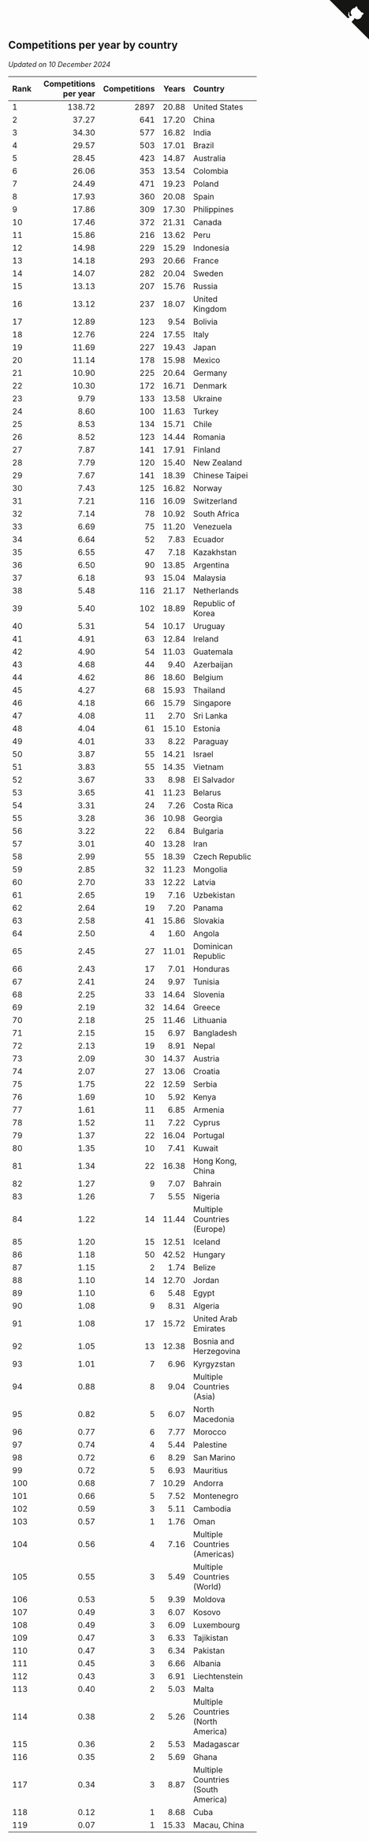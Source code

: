 ## Competitions per year by country

*Updated on 10 December 2024*

| Rank | Competitions per year | Competitions | Years | Country |
| :--- | ---: | ---: | ---: | :--- |
| 1 | 138.72 | 2897 | 20.88 | United States |
| 2 | 37.27 | 641 | 17.20 | China |
| 3 | 34.30 | 577 | 16.82 | India |
| 4 | 29.57 | 503 | 17.01 | Brazil |
| 5 | 28.45 | 423 | 14.87 | Australia |
| 6 | 26.06 | 353 | 13.54 | Colombia |
| 7 | 24.49 | 471 | 19.23 | Poland |
| 8 | 17.93 | 360 | 20.08 | Spain |
| 9 | 17.86 | 309 | 17.30 | Philippines |
| 10 | 17.46 | 372 | 21.31 | Canada |
| 11 | 15.86 | 216 | 13.62 | Peru |
| 12 | 14.98 | 229 | 15.29 | Indonesia |
| 13 | 14.18 | 293 | 20.66 | France |
| 14 | 14.07 | 282 | 20.04 | Sweden |
| 15 | 13.13 | 207 | 15.76 | Russia |
| 16 | 13.12 | 237 | 18.07 | United Kingdom |
| 17 | 12.89 | 123 | 9.54 | Bolivia |
| 18 | 12.76 | 224 | 17.55 | Italy |
| 19 | 11.69 | 227 | 19.43 | Japan |
| 20 | 11.14 | 178 | 15.98 | Mexico |
| 21 | 10.90 | 225 | 20.64 | Germany |
| 22 | 10.30 | 172 | 16.71 | Denmark |
| 23 | 9.79 | 133 | 13.58 | Ukraine |
| 24 | 8.60 | 100 | 11.63 | Turkey |
| 25 | 8.53 | 134 | 15.71 | Chile |
| 26 | 8.52 | 123 | 14.44 | Romania |
| 27 | 7.87 | 141 | 17.91 | Finland |
| 28 | 7.79 | 120 | 15.40 | New Zealand |
| 29 | 7.67 | 141 | 18.39 | Chinese Taipei |
| 30 | 7.43 | 125 | 16.82 | Norway |
| 31 | 7.21 | 116 | 16.09 | Switzerland |
| 32 | 7.14 | 78 | 10.92 | South Africa |
| 33 | 6.69 | 75 | 11.20 | Venezuela |
| 34 | 6.64 | 52 | 7.83 | Ecuador |
| 35 | 6.55 | 47 | 7.18 | Kazakhstan |
| 36 | 6.50 | 90 | 13.85 | Argentina |
| 37 | 6.18 | 93 | 15.04 | Malaysia |
| 38 | 5.48 | 116 | 21.17 | Netherlands |
| 39 | 5.40 | 102 | 18.89 | Republic of Korea |
| 40 | 5.31 | 54 | 10.17 | Uruguay |
| 41 | 4.91 | 63 | 12.84 | Ireland |
| 42 | 4.90 | 54 | 11.03 | Guatemala |
| 43 | 4.68 | 44 | 9.40 | Azerbaijan |
| 44 | 4.62 | 86 | 18.60 | Belgium |
| 45 | 4.27 | 68 | 15.93 | Thailand |
| 46 | 4.18 | 66 | 15.79 | Singapore |
| 47 | 4.08 | 11 | 2.70 | Sri Lanka |
| 48 | 4.04 | 61 | 15.10 | Estonia |
| 49 | 4.01 | 33 | 8.22 | Paraguay |
| 50 | 3.87 | 55 | 14.21 | Israel |
| 51 | 3.83 | 55 | 14.35 | Vietnam |
| 52 | 3.67 | 33 | 8.98 | El Salvador |
| 53 | 3.65 | 41 | 11.23 | Belarus |
| 54 | 3.31 | 24 | 7.26 | Costa Rica |
| 55 | 3.28 | 36 | 10.98 | Georgia |
| 56 | 3.22 | 22 | 6.84 | Bulgaria |
| 57 | 3.01 | 40 | 13.28 | Iran |
| 58 | 2.99 | 55 | 18.39 | Czech Republic |
| 59 | 2.85 | 32 | 11.23 | Mongolia |
| 60 | 2.70 | 33 | 12.22 | Latvia |
| 61 | 2.65 | 19 | 7.16 | Uzbekistan |
| 62 | 2.64 | 19 | 7.20 | Panama |
| 63 | 2.58 | 41 | 15.86 | Slovakia |
| 64 | 2.50 | 4 | 1.60 | Angola |
| 65 | 2.45 | 27 | 11.01 | Dominican Republic |
| 66 | 2.43 | 17 | 7.01 | Honduras |
| 67 | 2.41 | 24 | 9.97 | Tunisia |
| 68 | 2.25 | 33 | 14.64 | Slovenia |
| 69 | 2.19 | 32 | 14.64 | Greece |
| 70 | 2.18 | 25 | 11.46 | Lithuania |
| 71 | 2.15 | 15 | 6.97 | Bangladesh |
| 72 | 2.13 | 19 | 8.91 | Nepal |
| 73 | 2.09 | 30 | 14.37 | Austria |
| 74 | 2.07 | 27 | 13.06 | Croatia |
| 75 | 1.75 | 22 | 12.59 | Serbia |
| 76 | 1.69 | 10 | 5.92 | Kenya |
| 77 | 1.61 | 11 | 6.85 | Armenia |
| 78 | 1.52 | 11 | 7.22 | Cyprus |
| 79 | 1.37 | 22 | 16.04 | Portugal |
| 80 | 1.35 | 10 | 7.41 | Kuwait |
| 81 | 1.34 | 22 | 16.38 | Hong Kong, China |
| 82 | 1.27 | 9 | 7.07 | Bahrain |
| 83 | 1.26 | 7 | 5.55 | Nigeria |
| 84 | 1.22 | 14 | 11.44 | Multiple Countries (Europe) |
| 85 | 1.20 | 15 | 12.51 | Iceland |
| 86 | 1.18 | 50 | 42.52 | Hungary |
| 87 | 1.15 | 2 | 1.74 | Belize |
| 88 | 1.10 | 14 | 12.70 | Jordan |
| 89 | 1.10 | 6 | 5.48 | Egypt |
| 90 | 1.08 | 9 | 8.31 | Algeria |
| 91 | 1.08 | 17 | 15.72 | United Arab Emirates |
| 92 | 1.05 | 13 | 12.38 | Bosnia and Herzegovina |
| 93 | 1.01 | 7 | 6.96 | Kyrgyzstan |
| 94 | 0.88 | 8 | 9.04 | Multiple Countries (Asia) |
| 95 | 0.82 | 5 | 6.07 | North Macedonia |
| 96 | 0.77 | 6 | 7.77 | Morocco |
| 97 | 0.74 | 4 | 5.44 | Palestine |
| 98 | 0.72 | 6 | 8.29 | San Marino |
| 99 | 0.72 | 5 | 6.93 | Mauritius |
| 100 | 0.68 | 7 | 10.29 | Andorra |
| 101 | 0.66 | 5 | 7.52 | Montenegro |
| 102 | 0.59 | 3 | 5.11 | Cambodia |
| 103 | 0.57 | 1 | 1.76 | Oman |
| 104 | 0.56 | 4 | 7.16 | Multiple Countries (Americas) |
| 105 | 0.55 | 3 | 5.49 | Multiple Countries (World) |
| 106 | 0.53 | 5 | 9.39 | Moldova |
| 107 | 0.49 | 3 | 6.07 | Kosovo |
| 108 | 0.49 | 3 | 6.09 | Luxembourg |
| 109 | 0.47 | 3 | 6.33 | Tajikistan |
| 110 | 0.47 | 3 | 6.34 | Pakistan |
| 111 | 0.45 | 3 | 6.66 | Albania |
| 112 | 0.43 | 3 | 6.91 | Liechtenstein |
| 113 | 0.40 | 2 | 5.03 | Malta |
| 114 | 0.38 | 2 | 5.26 | Multiple Countries (North America) |
| 115 | 0.36 | 2 | 5.53 | Madagascar |
| 116 | 0.35 | 2 | 5.69 | Ghana |
| 117 | 0.34 | 3 | 8.87 | Multiple Countries (South America) |
| 118 | 0.12 | 1 | 8.68 | Cuba |
| 119 | 0.07 | 1 | 15.33 | Macau, China |


<a href="https://github.com/JustinTimeCuber/wca_statistics" class="github-corner" aria-label="View source on Github"><svg width="80" height="80" viewBox="0 0 250 250" style="fill:#151513; color:#fff; position: absolute; top: 0; border: 0; right: 0;" aria-hidden="true"><path d="M0,0 L115,115 L130,115 L142,142 L250,250 L250,0 Z"></path><path d="M128.3,109.0 C113.8,99.7 119.0,89.6 119.0,89.6 C122.0,82.7 120.5,78.6 120.5,78.6 C119.2,72.0 123.4,76.3 123.4,76.3 C127.3,80.9 125.5,87.3 125.5,87.3 C122.9,97.6 130.6,101.9 134.4,103.2" fill="currentColor" style="transform-origin: 130px 106px;" class="octo-arm"></path><path d="M115.0,115.0 C114.9,115.1 118.7,116.5 119.8,115.4 L133.7,101.6 C136.9,99.2 139.9,98.4 142.2,98.6 C133.8,88.0 127.5,74.4 143.8,58.0 C148.5,53.4 154.0,51.2 159.7,51.0 C160.3,49.4 163.2,43.6 171.4,40.1 C171.4,40.1 176.1,42.5 178.8,56.2 C183.1,58.6 187.2,61.8 190.9,65.4 C194.5,69.0 197.7,73.2 200.1,77.6 C213.8,80.2 216.3,84.9 216.3,84.9 C212.7,93.1 206.9,96.0 205.4,96.6 C205.1,102.4 203.0,107.8 198.3,112.5 C181.9,128.9 168.3,122.5 157.7,114.1 C157.9,116.9 156.7,120.9 152.7,124.9 L141.0,136.5 C139.8,137.7 141.6,141.9 141.8,141.8 Z" fill="currentColor" class="octo-body"></path></svg></a><style>.github-corner:hover .octo-arm{animation:octocat-wave 560ms ease-in-out}@keyframes octocat-wave{0%,100%{transform:rotate(0)}20%,60%{transform:rotate(-25deg)}40%,80%{transform:rotate(10deg)}}@media (max-width:500px){.github-corner:hover .octo-arm{animation:none}.github-corner .octo-arm{animation:octocat-wave 560ms ease-in-out}}</style>
